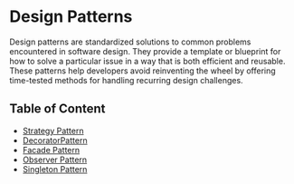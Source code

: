 # Design Patterns
Design patterns are standardized solutions to common problems encountered in software design. They provide a template or blueprint for how to solve a particular issue in a way that is both efficient and reusable. These patterns help developers avoid reinventing the wheel by offering time-tested methods for handling recurring design challenges.

## Table of Content
<ul>
    <li><a href="./Strategy Pattern/">Strategy Pattern</a></li>
    <li><a href="#">DecoratorPattern</a></li>
    <li><a href="#">Facade Pattern</a></li>
    <li><a href="#">Observer Pattern</a></li>
    <li><a href="#">Singleton Pattern</a></li>
</ul>
